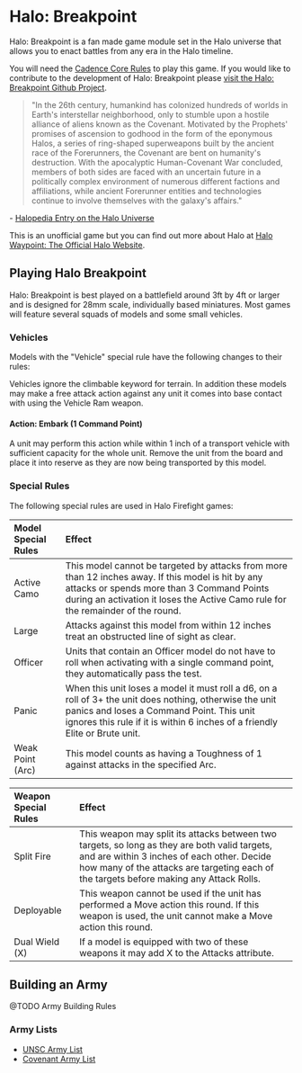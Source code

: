 # Halo: Breakpoint 

Halo: Breakpoint is a fan made game module set in the Halo universe that allows you to enact battles from any era in the Halo timeline.

You will need the [Cadence Core Rules](https://Cadence.Games/core-rules/) to play this game. If you would like to contribute to the development of Halo: Breakpoint please [visit the Halo: Breakpoint Github Project](https://github.com/open-source-tabletop/halo-breakpoint).

> "In the 26th century, humankind has colonized hundreds of worlds in Earth's interstellar neighborhood, only to stumble upon a hostile alliance of aliens known as the Covenant. Motivated by the Prophets' promises of ascension to godhood in the form of the eponymous Halos, a series of ring-shaped superweapons built by the ancient race of the Forerunners, the Covenant are bent on humanity's destruction. With the apocalyptic Human-Covenant War concluded, members of both sides are faced with an uncertain future in a politically complex environment of numerous different factions and affiliations, while ancient Forerunner entities and technologies continue to involve themselves with the galaxy's affairs."

\- [Halopedia Entry on the Halo Universe](https://www.halopedia.org/)

This is an unofficial game but you can find out more about Halo at [Halo Waypoint: The Official Halo Website](https://www.halowaypoint.com/).

## Playing Halo Breakpoint 

Halo: Breakpoint is best played on a battlefield around 3ft by 4ft or larger and is designed for 28mm scale, individually based miniatures. Most games will feature several squads of models and some small vehicles.

### Vehicles

Models with the "Vehicle" special rule have the following changes to their rules:

Vehicles ignore the climbable keyword for terrain. In addition these models may make a free attack action against any unit it comes into base contact with using the Vehicle Ram weapon.

#### Action: Embark (1 Command Point)

A unit may perform this action while within 1 inch of a transport vehicle with sufficient capacity for the whole unit. Remove the unit from the board and place it into reserve as they are now being transported by this model.

### Special Rules

The following special rules are used in Halo Firefight games:

| Model Special Rules | Effect |
| :------------------ | :----- |
| Active Camo | This model cannot be targeted by attacks from more than 12 inches away. If this model is hit by any attacks or spends more than 3 Command Points during an activation it loses the Active Camo rule for the remainder of the round. |
| Large | Attacks against this model from within 12 inches treat an obstructed line of sight as clear. |
| Officer | Units that contain an Officer model do not have to roll when activating with a single command point, they automatically pass the test. |
| Panic | When this unit loses a model it must roll a d6, on a roll of 3+ the unit does nothing, otherwise the unit panics and loses a Command Point. This unit ignores this rule if it is within 6 inches of a friendly Elite or Brute unit. |
| Weak Point (Arc) | This model counts as having a Toughness of 1 against attacks in the specified Arc. |

| Weapon Special Rules | Effect |
| :------------------- | :----- |
| Split Fire | This weapon may split its attacks between two targets, so long as they are both valid targets, and are within 3 inches of each other. Decide how many of the attacks are targeting each of the targets before making any Attack Rolls. |
| Deployable | This weapon cannot be used if the unit has performed a Move action this round. If this weapon is used, the unit cannot make a Move action this round. |
| Dual Wield (X) | If a model is equipped with two of these weapons it may add X to the Attacks attribute. |

## Building an Army

@TODO Army Building Rules

### Army Lists

- [UNSC Army List](https://github.com/open-source-tabletop/halo-breakpoint/blob/main/army-lists/unsc-army-list.md)
- [Covenant Army List](https://github.com/open-source-tabletop/halo-breakpoint/blob/main/army-lists/covenant-army-list.md)
